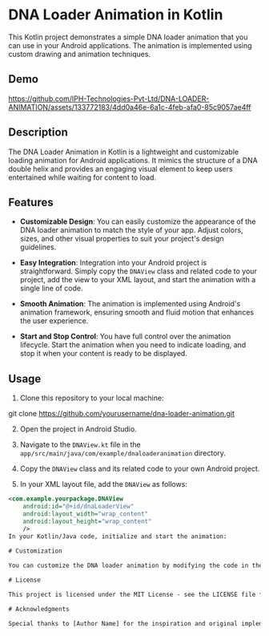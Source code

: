 # DNA Loader Animation in Kotlin

This Kotlin project demonstrates a simple DNA loader animation that you can use in your Android applications. The animation is implemented using custom drawing and animation techniques.

## Demo




https://github.com/IPH-Technologies-Pvt-Ltd/DNA-LOADER-ANIMATION/assets/133772183/4dd0a46e-6a1c-4feb-afa0-85c9057ae4ff




## Description

The DNA Loader Animation in Kotlin is a lightweight and customizable loading animation for Android applications. It mimics the structure of a DNA double helix and provides an engaging visual element to keep users entertained while waiting for content to load.

## Features

- **Customizable Design**: You can easily customize the appearance of the DNA loader animation to match the style of your app. Adjust colors, sizes, and other visual properties to suit your project's design guidelines.

- **Easy Integration**: Integration into your Android project is straightforward. Simply copy the `DNAView` class and related code to your project, add the view to your XML layout, and start the animation with a single line of code.

- **Smooth Animation**: The animation is implemented using Android's animation framework, ensuring smooth and fluid motion that enhances the user experience.

- **Start and Stop Control**: You have full control over the animation lifecycle. Start the animation when you need to indicate loading, and stop it when your content is ready to be displayed.


## Usage

1. Clone this repository to your local machine:

git clone https://github.com/yourusername/dna-loader-animation.git
 
2. Open the project in Android Studio.

3. Navigate to the `DNAView.kt` file in the `app/src/main/java/com/example/dnaloaderanimation` directory.

4. Copy the `DNAView` class and its related code to your own Android project.

5. In your XML layout file, add the `DNAView` as follows:

```xml
<com.example.yourpackage.DNAView
    android:id="@+id/dnaLoaderView"
    android:layout_width="wrap_content"
    android:layout_height="wrap_content"
    />
In your Kotlin/Java code, initialize and start the animation:
 
# Customization

You can customize the DNA loader animation by modifying the code in the DNAView.kt file. Adjust the colors, sizes, and animation properties to fit your project's design requirements.

# License

This project is licensed under the MIT License - see the LICENSE file for details.

# Acknowledgments

Special thanks to [Author Name] for the inspiration and original implementation of this DNA loader animation.




 
